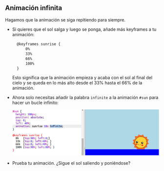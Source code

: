 ## Animación infinita

Hagamos que la animación se siga repitiendo para siempre.

+ Si quieres que el sol salga y luego se ponga, añade más keyframes a tu animación:
    
        @keyframes sunrise {
            0%  
            33% 
            66% 
            100%
        }
        
    
    Esto significa que la animación empieza y acaba con el sol al final del cielo y se queda en lo más alto desde el 33% hasta el 66% de la animación.

+ Ahora solo necesitas añadir la palabra `infinite` a la animación `#sun` para hacer un bucle infinito:
    
    ![captura de pantalla](images/sunrise-infinite.png)

+ Prueba tu animación. ¿Sigue el sol saliendo y poniéndose?